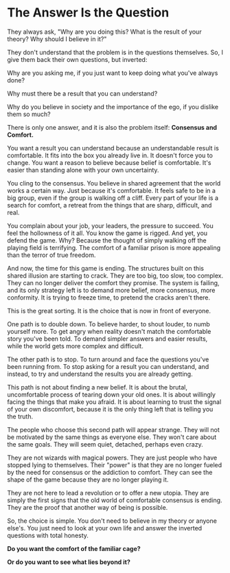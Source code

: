 # The Answer Is the Question
They always ask, "Why are you doing this? What is the result of your theory? Why should I believe in it?"

They don't understand that the problem is in the questions themselves. So, I give them back their own questions, but inverted:

Why are you asking me, if you just want to keep doing what you've always done?

Why must there be a result that you can understand?

Why do you believe in society and the importance of the ego, if you dislike them so much?

There is only one answer, and it is also the problem itself: **Consensus and Comfort.**

You want a result you can understand because an understandable result is comfortable. It fits into the box you already live in. It doesn't force you to change. You want a reason to believe because belief is comfortable. It's easier than standing alone with your own uncertainty.

You cling to the consensus. You believe in shared agreement that the world works a certain way. Just because it's comfortable. It feels safe to be in a big group, even if the group is walking off a cliff. Every part of your life is a search for comfort, a retreat from the things that are sharp, difficult, and real.

You complain about your job, your leaders, the pressure to succeed. You feel the hollowness of it all. You know the game is rigged. And yet, you defend the game. Why? Because the thought of simply walking off the playing field is terrifying. The comfort of a familiar prison is more appealing than the terror of true freedom.

And now, the time for this game is ending. The structures built on this shared illusion are starting to crack. They are too big, too slow, too complex. They can no longer deliver the comfort they promise. The system is failing, and its only strategy left is to demand more belief, more consensus, more conformity. It is trying to freeze time, to pretend the cracks aren't there.

This is the great sorting. It is the choice that is now in front of everyone.

One path is to double down. To believe harder, to shout louder, to numb yourself more. To get angry when reality doesn't match the comfortable story you've been told. To demand simpler answers and easier results, while the world gets more complex and difficult.

The other path is to stop. To turn around and face the questions you've been running from. To stop asking for a result you can understand, and instead, to try and understand the results you are already getting.

This path is not about finding a new belief. It is about the brutal, uncomfortable process of tearing down your old ones. It is about willingly facing the things that make you afraid. It is about learning to trust the signal of your own discomfort, because it is the only thing left that is telling you the truth.

The people who choose this second path will appear strange. They will not be motivated by the same things as everyone else. They won't care about the same goals. They will seem quiet, detached, perhaps even crazy.

They are not wizards with magical powers. They are just people who have stopped lying to themselves. Their "power" is that they are no longer fueled by the need for consensus or the addiction to comfort. They can see the shape of the game because they are no longer playing it.

They are not here to lead a revolution or to offer a new utopia. They are simply the first signs that the old world of comfortable consensus is ending. They are the proof that another way of being is possible.

So, the choice is simple. You don't need to believe in my theory or anyone else's. You just need to look at your own life and answer the inverted questions with total honesty.

**Do you want the comfort of the familiar cage?**

**Or do you want to see what lies beyond it?**
